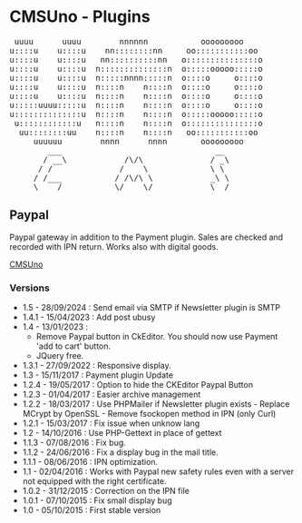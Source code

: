 CMSUno - Plugins
================

<pre>
 uuuu      uuuu        nnnnnn           ooooooooo
u::::u    u::::u    nn::::::::nn     oo:::::::::::oo
u::::u    u::::u   nn::::::::::nn   o:::::::::::::::o
u::::u    u::::u  n::::::::::::::n  o:::::ooooo:::::o
u::::u    u::::u  n:::::nnnn:::::n  o::::o     o::::o
u::::u    u::::u  n::::n    n::::n  o::::o     o::::o
u::::u    u::::u  n::::n    n::::n  o::::o     o::::o
u:::::uuuu:::::u  n::::n    n::::n  o::::o     o::::o
u::::::::::::::u  n::::n    n::::n  o:::::ooooo:::::o
 u::::::::::::u   n::::n    n::::n  o:::::::::::::::o
  uu::::::::uu    n::::n    n::::n   oo:::::::::::oo
     uuuuuu        nnnn      nnnn       ooooooooo
        ___                                __
       / __\            /\/\              / _\
      / /              /    \             \ \
     / /___           / /\/\ \            _\ \
     \____/           \/    \/            \__/
</pre>

## Paypal ##

Paypal gateway in addition to the Payment plugin.
Sales are checked and recorded with IPN return.
Works also with digital goods.

[CMSUno](https://github.com/boiteasite/cmsuno)

### Versions ###

* 1.5 - 28/09/2024 : Send email via SMTP if Newsletter plugin is SMTP
* 1.4.1 - 15/04/2023 : Add post ubusy
* 1.4 - 13/01/2023 : 
	* Remove Paypal button in CkEditor. You should now use Payment 'add to cart' button.
	* JQuery free.
* 1.3.1 - 27/09/2022 : Responsive display.
* 1.3 - 15/11/2017 : Payment plugin Update
* 1.2.4 - 19/05/2017 : Option to hide the CKEditor Paypal Button
* 1.2.3 - 01/04/2017 : Easier archive management
* 1.2.2 - 18/03/2017 : Use PHPMailer if Newsletter plugin exists - Replace MCrypt by OpenSSL - Remove fsockopen method in IPN (only Curl)
* 1.2.1 - 15/03/2017 : Fix issue when unknow lang
* 1.2 - 14/10/2016 : Use PHP-Gettext in place of gettext
* 1.1.3 - 07/08/2016 : Fix bug.
* 1.1.2 - 24/06/2016 : Fix a display bug in the mail title.
* 1.1.1 - 08/06/2016 : IPN optimization.
* 1.1 - 02/04/2016 : Works with Paypal new safety rules even with a server not equipped with the right certificate.
* 1.0.2 - 31/12/2015 : Correction on the IPN file
* 1.0.1 - 07/10/2015 : Fix small display bug
* 1.0 - 05/10/2015 : First stable version
